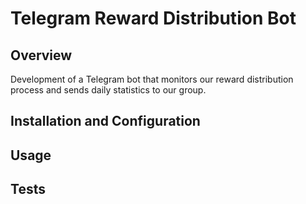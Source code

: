 # Telegram Reward Distribution Bot
## Overview
Development of a Telegram bot that monitors our reward distribution process and sends daily statistics to our group.

## Installation and Configuration

## Usage

## Tests